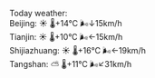 Today weather:  
Beijing: ☀️   🌡️+14°C 🌬️↓15km/h  
Tianjin: ☀️   🌡️+10°C 🌬️←15km/h  
Shijiazhuang: ☀️   🌡️+16°C 🌬️←19km/h  
Tangshan: ⛅️  🌡️+11°C 🌬️↙31km/h  
